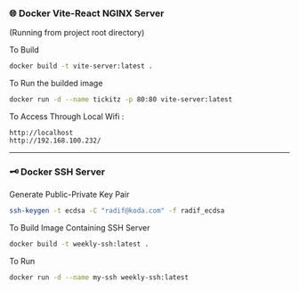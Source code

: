 
### 🌐 Docker Vite-React NGINX Server

(Running from project root directory)


To Build
```bash
docker build -t vite-server:latest .
```

To Run the builded image
```bash
docker run -d --name tickitz -p 80:80 vite-server:latest 
```

To Access Through Local Wifi :
```
http://localhost
http://192.168.100.232/
```


---

### 🗝️ Docker SSH Server

Generate Public-Private Key Pair
```bash
ssh-keygen -t ecdsa -C "radif@koda.com" -f radif_ecdsa
```


To Build Image Containing SSH Server
```bash
docker build -t weekly-ssh:latest .
```

To Run
```bash
docker run -d --name my-ssh weekly-ssh:latest
```
